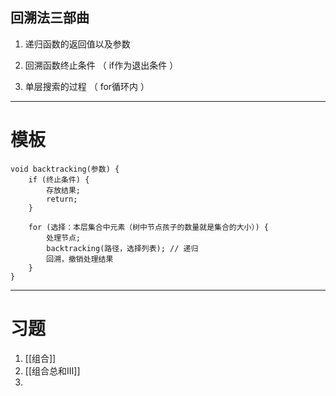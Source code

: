 ## 回溯法三部曲

1.  递归函数的返回值以及参数 

2. 回溯函数终止条件 （ if作为退出条件 ）

3.  单层搜索的过程 （ for循环内 ）

---

# 模板

```
void backtracking(参数) {
    if (终止条件) {
        存放结果;
        return;
    }

    for (选择：本层集合中元素（树中节点孩子的数量就是集合的大小）) {
        处理节点;
        backtracking(路径，选择列表); // 递归
        回溯，撤销处理结果
    }
}
```

---

# 习题
1. [[组合]]
2. [[组合总和Ⅲ]]
3. 